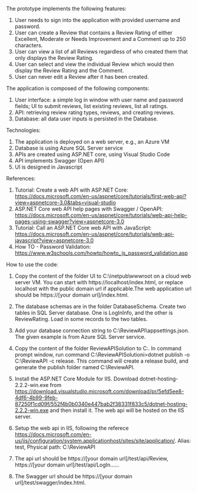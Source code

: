 The prototype implements the following features:

1. User needs to sign into the application with provided username and password.
2. User can create a Review that contains a Review Rating of either Excellent, Moderate or Needs Improvement and a Comment up to 250 characters.
3. User can view a list of all Reviews regardless of who created them that only displays the Review Rating.
4. User can select and view the individual Review which would then display the Review Rating and the Comment.
5. User can never edit a Review after it has been created.

The application is composed of the following components:

1. User interface: a simple log in window with user name and password fields; UI to submit reviews, list existing reviews, list all ratings.
2. API: retrieving review rating types, reviews, and creating reviews.
3. Database: all data user inputs is persisted in the Database.

Technologies:

1. The application is deployed on a web server, e.g., an Azure VM
2. Database is using Azure SQL Server service
3. APIs are created using ASP.NET core, using Visual Studio Code
4. API implements Swagger (Open API)
5. UI is designed in Javascript

References:

1. Tutorial: Create a web API with ASP.NET Core: https://docs.microsoft.com/en-us/aspnet/core/tutorials/first-web-api?view=aspnetcore-3.0&tabs=visual-studio
2. ASP.NET Core web API help pages with Swagger / OpenAPI: https://docs.microsoft.com/en-us/aspnet/core/tutorials/web-api-help-pages-using-swagger?view=aspnetcore-3.0
3. Tutorial: Call an ASP.NET Core web API with JavaScript: https://docs.microsoft.com/en-us/aspnet/core/tutorials/web-api-javascript?view=aspnetcore-3.0
4. How TO - Password Validation: https://www.w3schools.com/howto/howto_js_password_validation.asp

How to use the code: 

1. Copy the content of the folder UI to C:\inetpub\wwwroot on a cloud web server VM. You can start with https://localhost/index.html, or replace localhost with the public domain url if applicable.The web application url should be https://[your domain url]/index.html. 
2. The database schemas are in the folder DatabaseSchema. Create two tables in SQL Server database. One is LogInInfo, and the other is ReviewRating. Load in some records to the two tables. 

3. Add your database connection string to C:\ReviewAPI\appsettings.json. The given example is from Azure SQL Server service. 

4. Copy the content of the folder ReviewAPISolution to C:\. In command prompt window, run command C:\ReviewAPISolutioni>dotnet publish -o C:\ReviewAPI -c release. This command will create a release build, and generate the publish folder named C:\ReviewAPI. 

5. Install the ASP.NET Core Module for IIS. Download dotnet-hosting-2.2.2-win.exe from https://download.visualstudio.microsoft.com/download/pr/5efd5ee8-4df6-4b99-9feb-87250f1cd09f/552f4b0b0340e447bab2f38331f833c5/dotnet-hosting-2.2.2-win.exe and then install it. The web api will be hosted on the IIS server.  

6. Setup the web api in IIS, following the referece https://docs.microsoft.com/en-us/iis/configuration/system.applicationhost/sites/site/application/. Alias: test, Physical path: C:\ReviewAPI

7. The api url should be https://[your domain url]/test/api/Review, https://[your domain url]/test/api/LogIn......

8. The Swagger url should be https://[your domain url]/test/swagger/index.html. 
